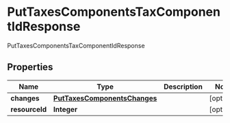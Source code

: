 

# PutTaxesComponentsTaxComponentIdResponse

PutTaxesComponentsTaxComponentIdResponse

## Properties

| Name | Type | Description | Notes |
|------------ | ------------- | ------------- | -------------|
|**changes** | [**PutTaxesComponentsChanges**](PutTaxesComponentsChanges.md) |  |  [optional] |
|**resourceId** | **Integer** |  |  [optional] |



